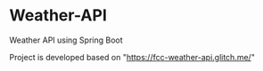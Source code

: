 # Weather-API
 Weather API using Spring Boot
 
 Project is developed based on 
  "https://fcc-weather-api.glitch.me/"
  
 
